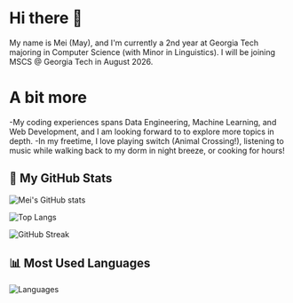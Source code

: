 # Hi there 👋

My name is Mei (May), and I'm currently a 2nd year at Georgia Tech majoring in Computer Science (with Minor in Linguistics). I will be joining MSCS @ Georgia Tech in August 2026.

# A bit more
-My coding experiences spans Data Engineering, Machine Learning, and Web Development, and I am looking forward to to explore more topics in depth.
-In my freetime, I love playing switch (Animal Crossing!), listening to music while walking back to my dorm in night breeze, or cooking for hours!

## 🚀 My GitHub Stats

![Mei's GitHub stats](https://github-readme-stats.vercel.app/api?username=MeiL55&show_icons=true&theme=radical)

![Top Langs](https://github-readme-stats.vercel.app/api/top-langs/?username=MeiL55&layout=compact&theme=radical)

![GitHub Streak](https://streak-stats.demolab.com?user=MeiL55&theme=radical)

## 📊 Most Used Languages

![Languages](https://github-readme-stats.vercel.app/api/top-langs/?username=MeiL55&theme=radical)
